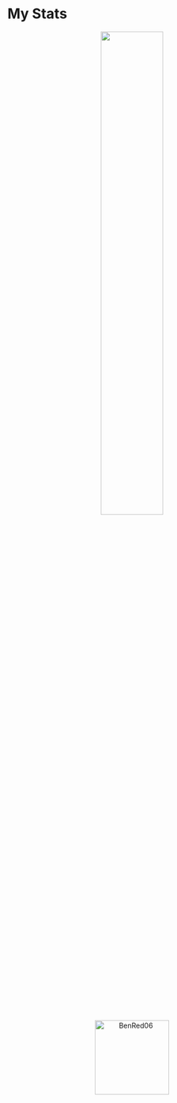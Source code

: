 # My Stats
<p align="center">
<img width="50%" height="50%" src="https://github-readme-stats.vercel.app/api?username=Robbie-Wittenhagen&hide_border=true&show_icons=true&count_private=true&hide=stars&bg_color=000000&theme=radical" />
</h3>

</p>

<br>

<p align="center">
    <img height="150px" src="https://github-readme-stats.vercel.app/api/top-langs/?username=Robbie-Wittenhagen&layout=compact&count_private=true&theme=radical" alt="BenRed06" />
</p>
